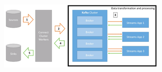 ![](.z_06_分布式_消息队列_kafka_00_分布式流处理平台_images/6750aa13.png)
[](https://www.cnblogs.com/zackstang/p/11522194.html)
[](https://github.com/apache/kafka/blob/1.0/streams/examples/src/main/java/org/apache/kafka/streams/examples/temperature/TemperatureDemo.java)
